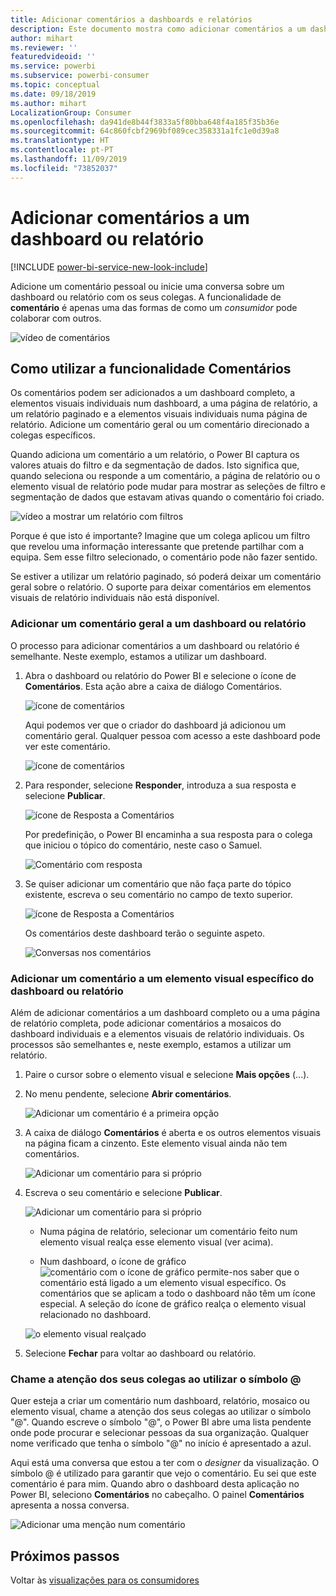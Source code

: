 ```yaml
---
title: Adicionar comentários a dashboards e relatórios
description: Este documento mostra como adicionar comentários a um dashboard, relatório ou elemento visual e como utilizar os comentários para ter conversas com os colaboradores.
author: mihart
ms.reviewer: ''
featuredvideoid: ''
ms.service: powerbi
ms.subservice: powerbi-consumer
ms.topic: conceptual
ms.date: 09/18/2019
ms.author: mihart
LocalizationGroup: Consumer
ms.openlocfilehash: da941de8b44f3833a5f80bba648f4a185f35b36e
ms.sourcegitcommit: 64c860fcbf2969bf089cec358331a1fc1e0d39a8
ms.translationtype: HT
ms.contentlocale: pt-PT
ms.lasthandoff: 11/09/2019
ms.locfileid: "73852037"
---
```

# <a name="add-comments-to-a-dashboard-or-report"></a>Adicionar comentários a um dashboard ou relatório

[!INCLUDE [power-bi-service-new-look-include](../includes/power-bi-service-new-look-include.md)]

Adicione um comentário pessoal ou inicie uma conversa sobre um dashboard ou relatório com os seus colegas. A funcionalidade de **comentário** é apenas uma das formas de como um *consumidor* pode colaborar com outros. 

![vídeo de comentários](media/end-user-comment/comment.gif)

## <a name="how-to-use-the-comments-feature"></a>Como utilizar a funcionalidade Comentários
Os comentários podem ser adicionados a um dashboard completo, a elementos visuais individuais num dashboard, a uma página de relatório, a um relatório paginado e a elementos visuais individuais numa página de relatório. Adicione um comentário geral ou um comentário direcionado a colegas específicos.  

Quando adiciona um comentário a um relatório, o Power BI captura os valores atuais do filtro e da segmentação de dados. Isto significa que, quando seleciona ou responde a um comentário, a página de relatório ou o elemento visual de relatório pode mudar para mostrar as seleções de filtro e segmentação de dados que estavam ativas quando o comentário foi criado.  

![vídeo a mostrar um relatório com filtros](media/end-user-comment/power-bi-comment.gif)

Porque é que isto é importante? Imagine que um colega aplicou um filtro que revelou uma informação interessante que pretende partilhar com a equipa. Sem esse filtro selecionado, o comentário pode não fazer sentido.

Se estiver a utilizar um relatório paginado, só poderá deixar um comentário geral sobre o relatório.  O suporte para deixar comentários em elementos visuais de relatório individuais não está disponível.

### <a name="add-a-general-comment-to-a-dashboard-or-report"></a>Adicionar um comentário geral a um dashboard ou relatório
O processo para adicionar comentários a um dashboard ou relatório é semelhante.  Neste exemplo, estamos a utilizar um dashboard. 

1. Abra o dashboard ou relatório do Power BI e selecione o ícone de **Comentários**. Esta ação abre a caixa de diálogo Comentários.

    ![ícone de comentários](media/end-user-comment/power-bi-comment-menu.png)

    Aqui podemos ver que o criador do dashboard já adicionou um comentário geral.  Qualquer pessoa com acesso a este dashboard pode ver este comentário.

    ![ícone de comentários](media/end-user-comment/power-bi-first-comments.png)

2. Para responder, selecione **Responder**, introduza a sua resposta e selecione **Publicar**.  

    ![ícone de Resposta a Comentários](media/end-user-comment/power-bi-comment-reply.png)

    Por predefinição, o Power BI encaminha a sua resposta para o colega que iniciou o tópico do comentário, neste caso o Samuel. 

    ![Comentário com resposta](media/end-user-comment/power-bi-respond.png)

 3. Se quiser adicionar um comentário que não faça parte do tópico existente, escreva o seu comentário no campo de texto superior.

    ![ícone de Resposta a Comentários](media/end-user-comment/power-bi-new-comments.png)

    Os comentários deste dashboard terão o seguinte aspeto.

    ![Conversas nos comentários](media/end-user-comment/power-bi-conversation.png)

### <a name="add-a-comment-to-a-specific-dashboard-or-report-visual"></a>Adicionar um comentário a um elemento visual específico do dashboard ou relatório
Além de adicionar comentários a um dashboard completo ou a uma página de relatório completa, pode adicionar comentários a mosaicos do dashboard individuais e a elementos visuais de relatório individuais. Os processos são semelhantes e, neste exemplo, estamos a utilizar um relatório.

1. Paire o cursor sobre o elemento visual e selecione **Mais opções** (...).    
2. No menu pendente, selecione **Abrir comentários**.

    ![Adicionar um comentário é a primeira opção](media/end-user-comment/power-bi-report-comment.png)  

3.  A caixa de diálogo **Comentários** é aberta e os outros elementos visuais na página ficam a cinzento. Este elemento visual ainda não tem comentários. 

    ![Adicionar um comentário para si próprio](media/end-user-comment/power-bi-comment-column.png)  

4. Escreva o seu comentário e selecione **Publicar**.

    ![Adicionar um comentário para si próprio](media/end-user-comment/power-bi-comment-logistics.png)  

    - Numa página de relatório, selecionar um comentário feito num elemento visual realça esse elemento visual (ver acima).

    - Num dashboard, o ícone de gráfico ![comentário com o ícone de gráfico](media/end-user-comment/power-bi-comment-chart-icon.png) permite-nos saber que o comentário está ligado a um elemento visual específico. Os comentários que se aplicam a todo o dashboard não têm um ícone especial. A seleção do ícone de gráfico realça o elemento visual relacionado no dashboard.
    

    ![o elemento visual realçado](media/end-user-comment/power-bi-highlight.png)

5. Selecione **Fechar** para voltar ao dashboard ou relatório.

### <a name="get-your-colleagues-attention-by-using-the--sign"></a>Chame a atenção dos seus colegas ao utilizar o símbolo @
Quer esteja a criar um comentário num dashboard, relatório, mosaico ou elemento visual, chame a atenção dos seus colegas ao utilizar o símbolo "\@".  Quando escreve o símbolo "\@", o Power BI abre uma lista pendente onde pode procurar e selecionar pessoas da sua organização. Qualquer nome verificado que tenha o símbolo "\@" no início é apresentado a azul. 

Aqui está uma conversa que estou a ter com o *designer* da visualização. O símbolo @ é utilizado para garantir que vejo o comentário. Eu sei que este comentário é para mim. Quando abro o dashboard desta aplicação no Power BI, seleciono **Comentários** no cabeçalho. O painel **Comentários** apresenta a nossa conversa.

![Adicionar uma menção num comentário](media/end-user-comment/power-bi-comment-convo.png)  



## <a name="next-steps"></a>Próximos passos
Voltar às [visualizações para os consumidores](end-user-visualizations.md)    
<!--[Select a visualization to open a report](end-user-open-report.md)-->
